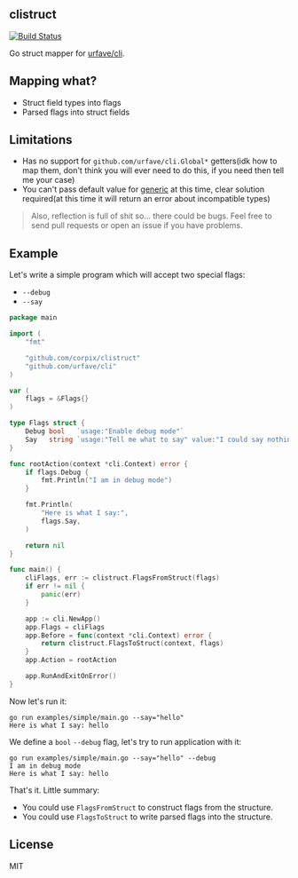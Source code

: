 clistruct
-------

[![Build Status](https://travis-ci.org/corpix/clistruct.svg?branch=master)](https://travis-ci.org/corpix/clistruct)

Go struct mapper for [urfave/cli](https://github.com/urfave/cli).

## Mapping what?

- Struct field types into flags
- Parsed flags into struct fields

## Limitations

- Has no support for `github.com/urfave/cli.Global*` getters(idk how to map them, don't think you will ever need to do this, if you need then tell me your case)
- You can't pass default value for [generic](https://github.com/urfave/cli/blob/6a87e37dffb000993f7c2831579e271d8fb298aa/flag.go#L99) at this time, clear solution required(at this time it will return an error about incompatible types)

> Also, reflection is full of shit so... there could be bugs.
> Feel free to send pull requests or open an issue if you have problems.

## Example

Let's write a simple program which will accept two special flags:

- `--debug`
- `--say`

``` go
package main

import (
	"fmt"

	"github.com/corpix/clistruct"
	"github.com/urfave/cli"
)

var (
	flags = &Flags{}
)

type Flags struct {
	Debug bool   `usage:"Enable debug mode"`
	Say   string `usage:"Tell me what to say" value:"I could say nothing"`
}

func rootAction(context *cli.Context) error {
	if flags.Debug {
		fmt.Println("I am in debug mode")
	}

	fmt.Println(
		"Here is what I say:",
		flags.Say,
	)

	return nil
}

func main() {
	cliFlags, err := clistruct.FlagsFromStruct(flags)
	if err != nil {
		panic(err)
	}

	app := cli.NewApp()
	app.Flags = cliFlags
	app.Before = func(context *cli.Context) error {
		return clistruct.FlagsToStruct(context, flags)
	}
	app.Action = rootAction

	app.RunAndExitOnError()
}
```

Now let's run it:

``` shell
go run examples/simple/main.go --say="hello"
Here is what I say: hello
```

We define a `bool` `--debug` flag, let's try to run application with it:

``` shell
go run examples/simple/main.go --say="hello" --debug
I am in debug mode
Here is what I say: hello
```

That's it. Little summary:

- You could use `FlagsFromStruct` to construct flags from the structure.
- You could use `FlagsToStruct` to write parsed flags into the structure.

## License

MIT
